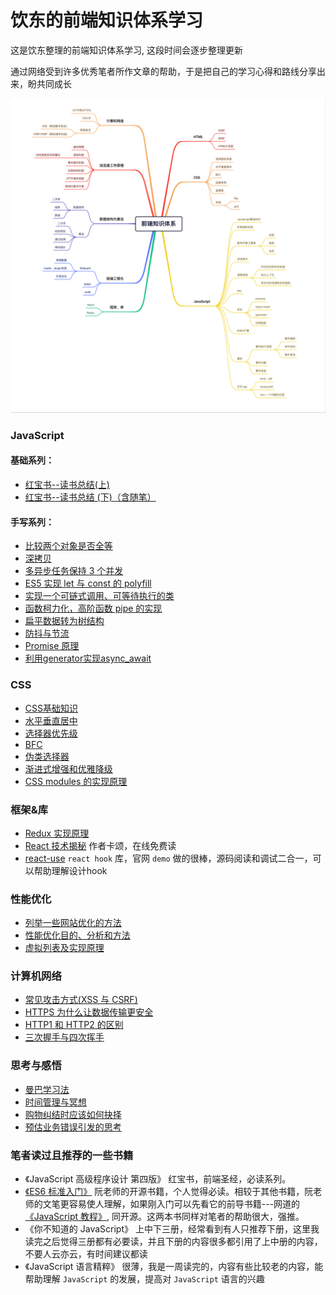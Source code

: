 # 饮东的前端知识体系学习

这是饮东整理的前端知识体系学习, 这段时间会逐步整理更新

通过网络受到许多优秀笔者所作文章的帮助，于是把自己的学习心得和路线分享出来，盼共同成长

![前段知识体系](./Source/前端知识体系.png)

### JavaScript

#### 基础系列：

- [红宝书--读书总结(上)](./JavaScript/红宝书)
- [红宝书--读书总结 (下)（含随笔）](https://github.com/reonce/notes-and-essays/issues)

#### 手写系列：

- [比较两个对象是否全等](./JavaScript/手写系列/比较两个对象是否全等.md)
- [深拷贝](./JavaScript/手写系列/深拷贝.md)
- [多异步任务保持 3 个并发](./JavaScript/手写系列/多异步任务保持3个并发.md)
- [ES5 实现 let 与 const 的 polyfill](./JavaScript/手写系列/ES5实现let与const.md)
- [实现一个可链式调用、可等待执行的类](./JavaScript/手写系列/实现一个可链式调用、可等待执行的类.md)
- [函数柯力化，高阶函数 pipe 的实现](./JavaScript/手写系列/函数柯里化.md)
- [扁平数据转为树结构](./JavaScript/手写系列/扁平数据转为树结构.md)
- [防抖与节流](./JavaScript/手写系列/防抖与节流.md)
- [Promise 原理](./JavaScript/手写系列/promise原理.md)
- [利用generator实现async_await](./JavaScript/手写系列/利用generator实现async_await.md)

### CSS

- [CSS基础知识](./CSS/CSS基础知识.md)
- [水平垂直居中](./CSS/水平垂直居中.md)
- [选择器优先级](./CSS/选择器优先级.md)
- [BFC](./CSS/BFC.md)
- [伪类选择器](./CSS/水平垂直居中.md)
- [渐进式增强和优雅降级](./CSS/渐进式增强和优雅降级.md)
- [CSS modules 的实现原理](./CSS/CSSModules的实现原理.md)

### 框架&库

- [Redux 实现原理](./框架&库/Redux实现原理.md)
- [React 技术揭秘](https://react.iamkasong.com/) 作者卡颂，在线免费读
- [react-use](https://streamich.github.io/react-use/?path=/story/components-usekey--demo)  `react hook` 库，官网 `demo` 做的很棒，源码阅读和调试二合一，可以帮助理解设计hook

### 性能优化

- [列举一些网站优化的方法](./性能优化/网站优化的方法.md)
- [性能优化目的、分析和方法](./性能优化/性能优化目的、分析和方法.md)
- [虚拟列表及实现原理](./性能优化/虚拟列表.md)

### 计算机网络

- [常见攻击方式(XSS 与 CSRF)](./计算器网络/常见攻击方式.md)
- [HTTPS 为什么让数据传输更安全](./计算机网络/HTTPS为什么让数据传输更安全.md)
- [HTTP1 和 HTTP2 的区别](./计算机网络/HTTP1和HTTP2的区别.md)
- [三次握手与四次挥手](./计算机网络/三次握手与四次挥手.md)

### 思考与感悟

- [曼巴学习法](./思考与感悟/曼巴学习法.md)
- [时间管理与冥想](./思考与感悟/时间管理与冥想.md)
- [购物纠结时应该如何抉择](./思考与感悟/购物纠结时应该如何抉择.md)
- [预估业务错误引发的思考](./思考与感悟/预估业务错误引发的思考.md)

### 笔者读过且推荐的一些书籍

- 《JavaScript 高级程序设计 第四版》 红宝书，前端圣经，必读系列。
- [《ES6 标准入门》](https://es6.ruanyifeng.com/) 阮老师的开源书籍，个人觉得必读。相较于其他书籍，阮老师的文笔更容易使人理解，如果刚入门可以先看它的前导书籍---网道的 [《JavaScript 教程》](https://wangdoc.com/javascript/), 同开源。这两本书同样对笔者的帮助很大，强推。
- 《你不知道的 JavaScript》 上中下三册，经常看到有人只推荐下册，这里我读完之后觉得三册都有必要读，并且下册的内容很多都引用了上中册的内容，不要人云亦云，有时间建议都读
- 《JavaScript 语言精粹》 很薄，我是一周读完的，内容有些比较老的内容，能帮助理解 `JavaScript` 的发展，提高对 `JavaScript` 语言的兴趣
